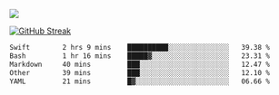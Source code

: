 ![](http://github-profile-summary-cards.vercel.app/api/cards/profile-details?username=sivori&theme=nightowl)

[![GitHub Streak](https://github-readme-streak-stats-murex-one.vercel.app?user=sivori&theme=nightowl&hide_border=true&card_width=700&card_height=200&ring=EBE011&fire=EB9B1B)](https://git.io/streak-stats)

<!--START_SECTION:waka-->

```txt
Swift        2 hrs 9 mins    ██████████░░░░░░░░░░░░░░░   39.38 %
Bash         1 hr 16 mins    █████▓░░░░░░░░░░░░░░░░░░░   23.31 %
Markdown     40 mins         ███░░░░░░░░░░░░░░░░░░░░░░   12.47 %
Other        39 mins         ███░░░░░░░░░░░░░░░░░░░░░░   12.10 %
YAML         21 mins         █▓░░░░░░░░░░░░░░░░░░░░░░░   06.66 %
```

<!--END_SECTION:waka-->

